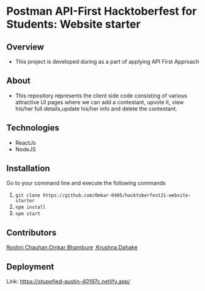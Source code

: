 # Postman API-First Hacktoberfest for Students: Website starter

## Overview


- This project is developed during as a part of applying API First Approach


## About
- This repository represents the client side code consisting of various attractive UI pages where we can add a contestant, upvote it, 
  view his/her full details,update his/her info and delete the contestant.
## Technologies

- ReactJs
- NodeJS

## Installation
Go to your command line and execute the following commands
1. `git clone https://github.com/Omkar-0405/hacktoberfest21-website-starter`
2. `npm install`
3. `npm start`

## Contributors
[Roshni Chauhan](https://github.com/Rosh9532),[Omkar Bhambure](https://github.com/Omkar-0405) ,[Krushna Dahake](https://github.com/krish10k)
 
 ## Deployment
 Link: https://stupefied-austin-40197c.netlify.app/

 


